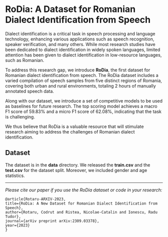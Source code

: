 # RoDia: A Dataset for Romanian Dialect Identification from Speech

Dialect identification is a critical task in speech processing and language technology, enhancing various applications such as speech recognition, speaker verification, and many others. While most research studies have been dedicated to dialect identification in widely spoken languages, limited attention has been given to dialect identification in low-resource languages, such as Romanian.

To address this research gap, we introduce **RoDia**, the first dataset for Romanian dialect identification from speech. The RoDia dataset includes a varied compilation of speech samples from five distinct regions of Romania, covering both urban and rural environments, totaling 2 hours of manually annotated speech data.

Along with our dataset, we introduce a set of competitive models to be used as baselines for future research. The top scoring model achieves a macro F1 score of 59.83% and a micro F1 score of 62.08%, indicating that the task is challenging.

We thus believe that RoDia is a valuable resource that will stimulate research aiming to address the challenges of Romanian dialect identification.

## Dataset

The dataset is in the **data** directory. We released the **train.csv** and
the **test.csv** for the dataset split. Moreover, we included gender and age statistics.

---

*Please cite our paper if you use the RoDia dataset or code in your research:*

```
@article{Rotaru-ARXIV-2023,
title={RoDia: A New Dataset for Romanian Dialect Identification from Speech},
author={Rotaru, Codrut and Ristea, Nicolae-Catalin and Ionescu, Radu Tudor},
journal={arXiv preprint arXiv:2309.03378},
year={2023}
}
```
